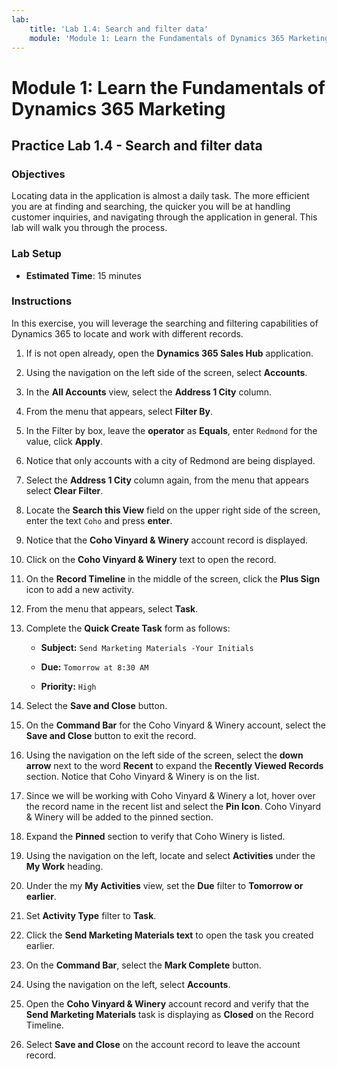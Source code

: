 ```yaml
---
lab:
    title: 'Lab 1.4: Search and filter data'
    module: 'Module 1: Learn the Fundamentals of Dynamics 365 Marketing'
---
```


# Module 1: Learn the Fundamentals of Dynamics 365 Marketing

## Practice Lab 1.4 - Search and filter data

### Objectives

Locating data in the application is almost a daily task. The more efficient you are at finding and searching, the quicker you will be at handling customer inquiries, and navigating through the application in general.  This lab will walk you through the process.

### Lab Setup

  - **Estimated Time**: 15 minutes

### Instructions

In this exercise, you will leverage the searching and filtering capabilities of Dynamics 365 to locate and work with different records. 

1. If is not open already, open the **Dynamics 365 Sales Hub** application. 

2. Using the navigation on the left side of the screen, select **Accounts**. 

3. In the **All Accounts** view, select the **Address 1 City** column. 

4. From the menu that appears, select **Filter By**.

5. In the Filter by box, leave the **operator** as **Equals**, enter `Redmond` for the value, click **Apply**.

6. Notice that only accounts with a city of Redmond are being displayed. 

7. Select the **Address 1 City** column again, from the menu that appears select **Clear Filter**. 

8. Locate the **Search this View** field on the upper right side of the screen, enter the text `Coho` and press **enter**.

9. Notice that the **Coho Vinyard & Winery** account record is displayed. 

10. Click on the **Coho Vinyard & Winery** text to open the record. 

11. On the **Record Timeline** in the middle of the screen, click the **Plus Sign** icon to add a new activity. 

12. From the menu that appears, select **Task**.

13. Complete the **Quick Create Task** form as follows:

	- **Subject:** `Send Marketing Materials -Your Initials`

	- **Due:** `Tomorrow at 8:30 AM`

	- **Priority:** `High`

14. Select the **Save and Close** button.

15. On the **Command Bar** for the Coho Vinyard & Winery account, select the **Save and Close** button to exit the record. 

16. Using the navigation on the left side of the screen, select the **down arrow** next to the word **Recent** to expand the **Recently Viewed Records** section. Notice that Coho Vinyard & Winery is on the list. 

17. Since we will be working with Coho Vinyard & Winery a lot, hover over the record name in the recent list and select the **Pin Icon**. Coho Vinyard & Winery will be added to the pinned section. 

18. Expand the **Pinned** section to verify that Coho Winery is listed. 

19. Using the navigation on the left, locate and select **Activities** under the **My Work** heading.

20. Under the my **My Activities** view, set the **Due** filter to **Tomorrow or earlier**.

21. Set **Activity Type** filter to **Task**.

22. Click the **Send Marketing Materials text** to open the task you created earlier. 

23. On the **Command Bar**, select the **Mark Complete** button. 

24. Using the navigation on the left, select **Accounts**.

25. Open the **Coho Vinyard & Winery** account record and verify that the **Send Marketing Materials** task is displaying as **Closed** on the Record Timeline. 

26. Select **Save and Close** on the account record to leave the account record. 
